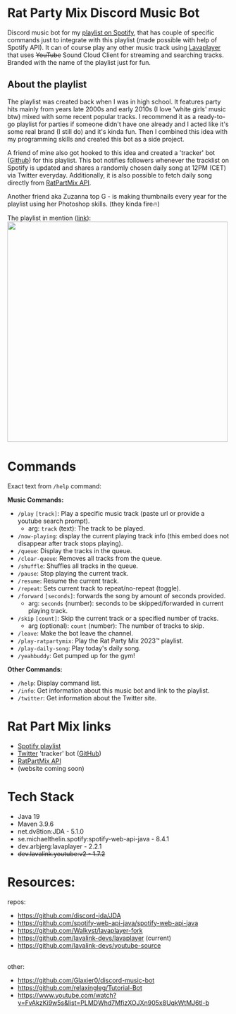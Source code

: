# Rat Party Mix Discord Music Bot

Discord music bot for my [playlist on Spotify](https://open.spotify.com/playlist/0RHhiQ6hGLKgjE7eqNdXzh), that has couple of specific commands just to integrate with this playlist (made possible with help of Spotify API).
It can of course play any other music track using [Lavaplayer](https://github.com/lavalink-devs/lavaplayer) that uses ~~YouTube~~ Sound Cloud Client for streaming and searching tracks. Branded with the name of the playlist just for fun.

## About the playlist

The playlist was created back when I was in high school. It features party hits mainly from years late 2000s and early 2010s (I love 'white girls' music btw) mixed with some recent popular tracks.
I recommend it as a ready-to-go playlist for parties if someone didn't have one already and I acted like it's some real brand (I still do) and it's kinda fun. 
Then I combined this idea with my programming skills and created this bot as a side project. <br>

A friend of mine also got hooked to this idea and created a 'tracker' bot ([Github](https://github.com/zawislakm/RatPartyMixTracker)) for this playlist. This bot notifies followers whenever the tracklist on Spotify 
is updated and shares a randomly chosen daily song at 12PM (CET) via Twitter everyday. Additionally, it is also possible to fetch daily song directly from [RatPartMix API](http://130.61.63.141:8888/docs).

Another friend aka Zuzanna top G - is making thumbnails every year for the playlist using her Photoshop skills. (they kinda fire🔥)

The playlist in mention ([link](https://open.spotify.com/playlist/0RHhiQ6hGLKgjE7eqNdXzh)): <br>
<a href="https://open.spotify.com/playlist/0RHhiQ6hGLKgjE7eqNdXzh" target="_blank">
  <img src="https://github.com/JakubDralus/Rat-Party-Mix-discord-music-bot/assets/129612952/2992073c-5616-48bd-bf07-d50f61ede836" width="500">
</a>

# Commands

Exact text from `/help` command:

**Music Commands:**

- `/play` `[track]`: Play a specific music track (paste url or provide a youtube search prompt).
  - arg: `track` (text): The track to be played.
- `/now-playing`: display the current playing track info (this embed does not disappear after track stops playing).
- `/queue`: Display the tracks in the queue.
- `/clear-queue`: Removes all tracks from the queue.
- `/shuffle`: Shuffles all tracks in the queue.
- `/pause`: Stop playing the current track.
- `/resume`: Resume the current track.
- `/repeat`: Sets current track to repeat/no-repeat (toggle).
- `/forward` `[seconds]`: forwards the song by amount of seconds provided.
  - arg: `seconds` (number): seconds to be skipped/forwarded in current playing track.
- `/skip` `[count]`: Skip the current track or a specified number of tracks.
  - arg (optional): `count` (number): The number of tracks to skip.
- `/leave`: Make the bot leave the channel.
- `/play-ratpartymix`: Play the Rat Party Mix 2023™ playlist.
- `/play-daily-song`: Play today's daily song.
- `/yeahbuddy`: Get pumped up for the gym!
  
[//]: # (- `/play-youtube-banger`: play a song from #youtube-only-bangers channel using a selection menu.)

**Other Commands:**

- `/help`: Display command list.
- `/info`: Get information about this music bot and link to the playlist.
- `/twitter`: Get information about the Twitter site.

# Rat Part Mix links

- [Spotify playlist](https://open.spotify.com/playlist/0RHhiQ6hGLKgjE7eqNdXzh)
- [Twitter](https://twitter.com/RatPartyMix) 'tracker' bot ([GitHub](https://github.com/zawislakm/RatPartyMixTracker))
- [RatPartMix API](http://130.61.63.141:8888/docs)
- (website coming soon)

# Tech Stack

- Java 19
- Maven 3.9.6
- net.dv8tion:JDA - 5.1.0
- se.michaelthelin.spotify:spotify-web-api-java - 8.4.1
- dev.arbjerg:lavaplayer - 2.2.1
- ~~dev.lavalink.youtube:v2 - 1.7.2~~
  

# Resources:

repos:
- https://github.com/discord-jda/JDA
- https://github.com/spotify-web-api-java/spotify-web-api-java
- https://github.com/Walkyst/lavaplayer-fork
- https://github.com/lavalink-devs/lavaplayer (current) 
- https://github.com/lavalink-devs/youtube-source <br><br>

other:
- https://github.com/Glaxier0/discord-music-bot
- https://github.com/relaxingleg/Tutorial-Bot
- https://www.youtube.com/watch?v=FvAkzKi9w5s&list=PLMDWhd7MfizXOJXn905x8UqkWtMJ6tl-b
